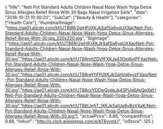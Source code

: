 {
	"title": "Neti Pot Standard Adults Children Nasal Nose Wash Yoga Detox Sinus Allergies Relief Rinse With 30 Bags Nasal Irrigation Salts",
	"date": "2018-10-31 10:30:20",
	"SubCat": ["Beauty & Health"],
	"categories": ["Health Care"],
	"thumbnailImage": "https://ae01.alicdn.com/kf/UTB8Rr2gjHPJXKJkSafSq6yqUXXaj/Neti-Pot-Standard-Adults-Children-Nasal-Nose-Wash-Yoga-Detox-Sinus-Allergies-Relief-Rinse-With-30.jpg_220x220.jpg",
	"BigImage": ["https://ae01.alicdn.com/kf/UTB8Rr2gjHPJXKJkSafSq6yqUXXaj/Neti-Pot-Standard-Adults-Children-Nasal-Nose-Wash-Yoga-Detox-Sinus-Allergies-Relief-Rinse-With-30.jpg","https://ae01.alicdn.com/kf/UTB8mtlZDVfFXKJk43Otq6xIPFXai/Neti-Pot-Standard-Adults-Children-Nasal-Nose-Wash-Yoga-Detox-Sinus-Allergies-Relief-Rinse-With-30.jpg","https://ae01.alicdn.com/kf/UTB8reYfjFPJXKJkSahVq6xyzFXaq/Neti-Pot-Standard-Adults-Children-Nasal-Nose-Wash-Yoga-Detox-Sinus-Allergies-Relief-Rinse-With-30.jpg","https://ae01.alicdn.com/kf/UTB8ccYDDwQydeJk43PUq6AyQpXaY/Neti-Pot-Standard-Adults-Children-Nasal-Nose-Wash-Yoga-Detox-Sinus-Allergies-Relief-Rinse-With-30.jpg","https://ae01.alicdn.com/kf/UTB8IJnfjT_IXKJkSalUq6yBzVXaK/Neti-Pot-Standard-Adults-Children-Nasal-Nose-Wash-Yoga-Detox-Sinus-Allergies-Relief-Rinse-With-30.jpg"],
	"actualPrice": 8.88,
	"comparePrice": 9.88,
	"linkurl": "http://s.click.aliexpress.com/e/bT6yymLI",
	"inStock": 125
}
